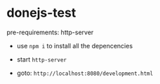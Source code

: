 # donejs-test

pre-requirements: http-server

- use `npm i` to install all the depencencies

- start `http-server`
- goto: `http://localhost:8080/development.html`
